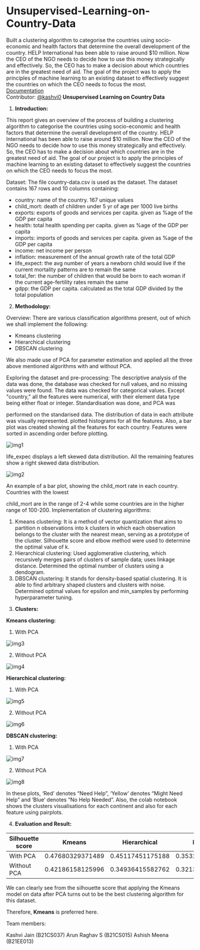 # Unsupervised-Learning-on-Country-Data
Built a clustering algorithm to categorise the countries using socio-economic and health factors that determine the overall development of the country. HELP International has been able to raise around $10 million. Now the CEO of the NGO needs to decide how to use this money strategically and effectively. So, the CEO has to make a decision about which countries are in the greatest need of aid. The goal of the project was to apply the principles of machine learning to an existing dataset to effectively suggest the countries on which the CEO needs to focus the most.<br />
[Documentation](https://arun-raghav-s.github.io/PRML_minor_project)<br />
Contributor: [@kashvi0](https://github.com/https://github.com/kashvi0)
**Unsupervised Learning on Country Data**

1. **Introduction:**

This report gives an overview of the process of building a clustering algorithm to categorise the countries using socio-economic and health factors that determine the overall development of the country. HELP International has been able to raise around $10 million. Now the CEO of the NGO needs to decide how to use this money strategically and effectively. So, the CEO has to make a decision about which countries are in the greatest need of aid. The goal of our project is to apply the principles of machine learning to an existing dataset to effectively suggest the countries on which the CEO needs to focus the most.

Dataset: The file country-data.csv is used as the dataset. The dataset contains 167 rows and 10 columns containing:

- country: name of the country. 167 unique values
- child\_mort: death of children under 5 yr of age per 1000 live births
- exports: exports of goods and services per capita. given as %age of the GDP per capita
- health: total health spending per capita. given as %age of the GDP per capita
- imports: imports of goods and services per capita. given as %age of the GDP per capita
- income: net income per person
- inflation: measurement of the annual growth rate of the total GDP
- life\_expect: the avg number of years a newborn child would live if the current mortality patterns are to remain the same
- total\_fer: the number of children that would be born to each woman if the current age-fertility rates remain the same
- gdpp: the GDP per capita. calculated as the total GDP divided by the total population
2. **Methodology:**

Overview: There are various classification algorithms present, out of which we shall implement the following:

- Kmeans clustering
- Hierarchical clustering
- DBSCAN clustering

We also made use of PCA for parameter estimation and applied all the three above mentioned algorithms with and without PCA.

Exploring the dataset and pre-processing: The descriptive analysis of the data was done, the database was checked for null values, and no missing values were found. The data was checked for categorical values. Except "country," all the features were numerical, with their element data type being either float or integer. Standardisation was done, and PCA was

performed on the standarised data. The distribution of data in each attribute was visually represented. plotted histograms for all the features. Also, a bar plot was created showing all the features for each country. Features were sorted in ascending order before plotting.

![img1](images\Aspose.Words.ca141ca6-51d7-4c4e-90a9-812e460b9d3b.001.jpeg)

life\_expec displays a left skewed data distribution. All the remaining features show a right skewed data distribution.

![img2](images\Aspose.Words.ca141ca6-51d7-4c4e-90a9-812e460b9d3b.002.jpeg)

An example of a bar plot, showing the child\_mort rate in each country. Countries with the lowest

child\_mort are in the range of 2-4 while some countries are in the higher range of 100-200. Implementation of clustering algorithms:

1) Kmeans clustering: It is a method of vector quantization that aims to partition n observations into k clusters in which each observation belongs to the cluster with the nearest mean, serving as a prototype of the cluster. Silhouette score and elbow method were used to determine the optimal value of k.
2) Hierarchical clustering: Used agglomerative clustering, which recursively merges pairs of clusters of sample data; uses linkage distance. Determined the optimal number of clusters using a dendogram.
2) DBSCAN clustering: It stands for density-based spatial clustering. It is able to find arbitrary shaped clusters and clusters with noise. Determined optimal values for epsilon and min\_samples by performing hyperparameter tuning.
3. **Clusters:**

**Kmeans clustering:**

1) With PCA

![img3](images/Aspose.Words.ca141ca6-51d7-4c4e-90a9-812e460b9d3b.003.jpeg)

2) Without PCA

![img4](images/Aspose.Words.ca141ca6-51d7-4c4e-90a9-812e460b9d3b.004.jpeg)

**Hierarchical clustering:**

1) With PCA

![img5](images/Aspose.Words.ca141ca6-51d7-4c4e-90a9-812e460b9d3b.005.jpeg)

2) Without PCA

![img6](images/Aspose.Words.ca141ca6-51d7-4c4e-90a9-812e460b9d3b.006.jpeg)

**DBSCAN clustering:**

1) With PCA

![img7](images/Aspose.Words.ca141ca6-51d7-4c4e-90a9-812e460b9d3b.007.jpeg)

2) Without PCA

![img8](images/Aspose.Words.ca141ca6-51d7-4c4e-90a9-812e460b9d3b.008.jpeg)

In these plots, ‘Red’ denotes “Need Help”, ‘Yellow’ denotes “Might Need Help” and ‘Blue’ denotes “No Help Needed”. Also, the colab notebook shows the clusters visualisations for each continent and also for each feature using pairplots.

4. **Evaluation and Result:**



|Silhouette score|Kmeans|Hierarchical|DBSCAN|
| - | - | - | - |
|With PCA|0\.47680329371489|0\.45117451175188|0\.35329925979996|
|Without PCA|0\.42186158125996|0\.34936415582762|0\.32130228601102|

We can clearly see from the silhouette score that applying the Kmeans model on data after PCA turns out to be the best clustering algorithm for this dataset.

Therefore, **Kmeans** is preferred here.

Team members:

Kashvi Jain (B21CS037) Arun Raghav S (B21CS015) Ashish Meena (B21EE013)
